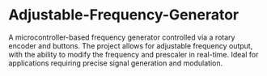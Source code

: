 # Adjustable-Frequency-Generator
A microcontroller-based frequency generator controlled via a rotary encoder and buttons. The project allows for adjustable frequency output, with the ability to modify the frequency and prescaler in real-time. Ideal for applications requiring precise signal generation and modulation.
